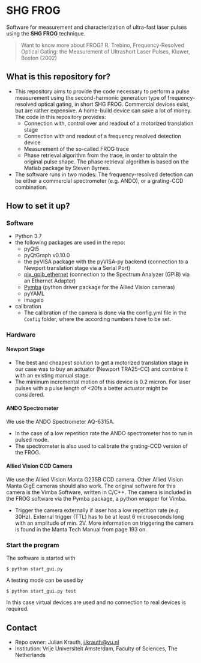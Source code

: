# SHG FROG

Software for measurement and characterization of ultra-fast laser pulses using the __SHG FROG__ technique.

> Want to know more about FROG?
> R. Trebino, Frequency-Resolved Optical Gating: the Measurement of Ultrashort Laser Pulses, Kluwer, Boston (2002)

## What is this repository for?

* This repository aims to provide the code necessary to perform a pulse measurement using the
  second-harmonic generation type of frequency-resolved optical gating, in short SHG FROG.
  Commercial devices exist, but are rather expensive. A home-build device can save a lot of
  money.
  The code in this repository provides:
  * Connection with, control over and readout of a motorized translation stage
  * Connection with and readout of a frequency resolved detection device
  * Measurement of the so-called FROG trace
  * Phase retrieval algorithm from the trace, in order to obtain the original pulse shape.
      The phase retrieval algorithm is based on the Matlab package by Steven Byrnes.
* The software runs in two modes: The frequency-resolved detection can be either a commercial spectrometer (e.g. ANDO), or a grating-CCD combination.

## How to set it up?

### Software

* Python 3.7
* the following packages are used in the repo:
  * pyQt5
  * pyQtGraph v0.10.0
  * the pyVISA package with the pyVISA-py backend
    (connection to a Newport translation stage via a Serial Port)
  * [plx_gpib_ethernet](https://github.com/nelsond/prologix-gpib-ethernet)
    (connection to the Spectrum Analyzer (GPIB) via an Ethernet Adapter)
  * [Pymba](https://github.com/morefigs/pymba)
    (python driver package for the Allied Vision cameras)
  * pyYAML
  * imageio
* calibration
  * The calibration of the camera is done via the config.yml file in the `Config` folder,
    where the according numbers have to be set.

### Hardware

#### Newport Stage

* The best and cheapest solution to get a motorized translation stage in our case was to buy an
  actuator (Newport TRA25-CC) and combine it with an existing manual stage.
* The minimum incremental motion of this device is 0.2 micron. For laser pulses with a pulse length
  of <20fs a better actuator might be considered.

#### ANDO Spectrometer

We use the ANDO Spectrometer AQ-6315A.

* In the case of a low repetition rate the ANDO spectrometer has to run in pulsed mode.
* The spectrometer is also used to calibrate the grating-CCD version of the FROG.

#### Allied Vision CCD Camera

We use the Allied Vision Manta G235B CCD camera. Other Allied Vision Manta GigE cameras should
also work. The original software for this camera is the Vimba Software, written in C/C++. The camera is
included in the FROG software via the Pymba package, a python wrapper for Vimba.

* Trigger the camera externally if laser has a low repetition rate (e.g. 30Hz).
  External trigger (TTL) has to be at least 6 microseconds long with an amplitude of min. 2V.
  More information on triggering the camera is found in the Manta Tech Manual from page 193 on.

### Start the program

The software is started with

```
$ python start_gui.py
```

A testing mode can be used by

```
$ python start_gui.py test
```

In this case virtual devices are used and no connection to real devices is required.

## Contact

* Repo owner:  Julian Krauth, j.krauth@vu.nl
* Institution: Vrije Universiteit Amsterdam, Faculty of Sciences, The Netherlands
